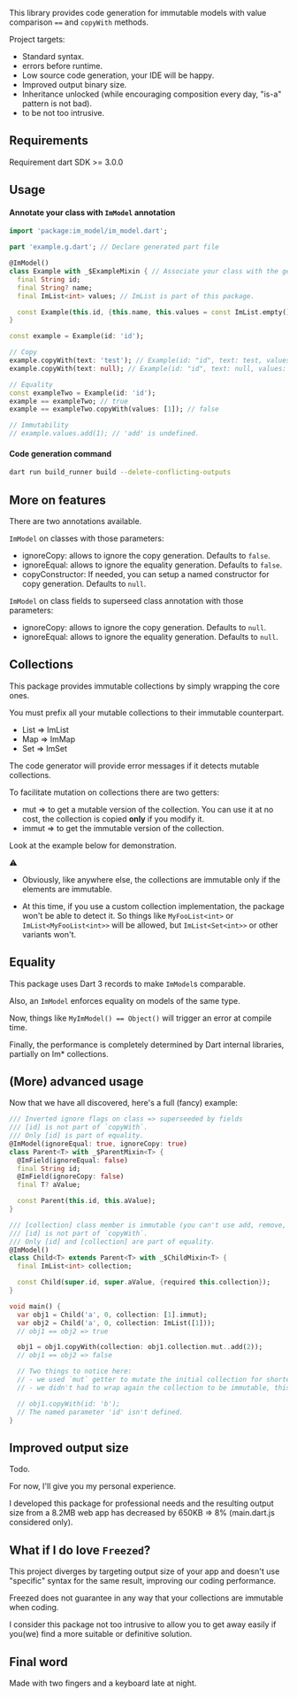 This library provides code generation for immutable models with value comparison `==` and `copyWith` methods.

Project targets:
- Standard syntax.
- errors before runtime.
- Low source code generation, your IDE will be happy.
- Improved output binary size.
- Inheritance unlocked (while encouraging composition every day, "is-a" pattern is not bad).
- to be not too intrusive.

## Requirements
Requirement dart SDK >= 3.0.0

## Usage

#### Annotate your class with `ImModel` annotation

```dart
import 'package:im_model/im_model.dart';

part 'example.g.dart'; // Declare generated part file

@ImModel()
class Example with _$ExampleMixin { // Associate your class with the generated mixin
  final String id;
  final String? name;
  final ImList<int> values; // ImList is part of this package.

  const Example(this.id, {this.name, this.values = const ImList.empty()});
}
```

```dart
const example = Example(id: 'id');

// Copy
example.copyWith(text: 'test'); // Example(id: "id", text: test, values; [])
example.copyWith(text: null); // Example(id: "id", text: null, values: [])

// Equality
const exampleTwo = Example(id: 'id');
example == exampleTwo; // true
example == exampleTwo.copyWith(values: [1]); // false

// Immutability
// example.values.add(1); // 'add' is undefined.
```

#### Code generation command

```bash
dart run build_runner build --delete-conflicting-outputs
```

## More on features

There are two annotations available.

`ImModel` on classes with those parameters:
  - ignoreCopy: allows to ignore the copy generation. Defaults to `false`.
  - ignoreEqual: allows to ignore the equality generation. Defaults to `false`.
  - copyConstructor: If needed, you can setup a named constructor for copy generation. Defaults to `null`.

`ImModel` on class fields to superseed class annotation with those parameters:
  - ignoreCopy: allows to ignore the copy generation. Defaults to `null`.
  - ignoreEqual: allows to ignore the equality generation. Defaults to `null`.

## Collections
This package provides immutable collections by simply wrapping the core ones.

You must prefix all your mutable collections to their immutable counterpart.
- List => ImList
- Map => ImMap
- Set => ImSet

The code generator will provide error messages if it detects mutable collections.

To facilitate mutation on collections there are two getters:
- mut => to get a mutable version of the collection. You can use it at no cost, the collection is copied __only__ if you modify it.
- immut => to get the immutable version of the collection.

Look at the example below for demonstration.

⚠️ 

- Obviously, like anywhere else, the collections are immutable only if the elements are immutable.

- At this time, if you use a custom collection implementation, the package won't be able to detect it. So things like `MyFooList<int>` or `ImList<MyFooList<int>>` will be allowed, but `ImList<Set<int>>` or other variants won't.

## Equality
This package uses Dart 3 records to make `ImModel`s comparable.

Also, an `ImModel` enforces equality on models of the same type.

Now, things like `MyImModel() == Object()` will trigger an error at compile time.

Finally, the performance is completely determined by Dart internal libraries, partially on Im* collections.

## (More) advanced usage

Now that we have all discovered, here's a full (fancy) example:

```dart
/// Inverted ignore flags on class => superseeded by fields
/// [id] is not part of `copyWith`.
/// Only [id] is part of equality.
@ImModel(ignoreEqual: true, ignoreCopy: true)
class Parent<T> with _$ParentMixin<T> {
  @ImField(ignoreEqual: false)
  final String id;
  @ImField(ignoreCopy: false)
  final T? aValue;

  const Parent(this.id, this.aValue);
}

/// [collection] class member is immutable (you can't use add, remove, ...).
/// [id] is not part of `copyWith`.
/// Only [id] and [collection] are part of equality.
@ImModel()
class Child<T> extends Parent<T> with _$ChildMixin<T> {
  final ImList<int> collection;

  const Child(super.id, super.aValue, {required this.collection});
}
```

```dart
void main() {
  var obj1 = Child('a', 0, collection: [1].immut);
  var obj2 = Child('a', 0, collection: ImList([1]));
  // obj1 == obj2 => true

  obj1 = obj1.copyWith(collection: obj1.collection.mut..add(2));
  // obj1 == obj2 => false

  // Two things to notice here:
  // - we used `mut` getter to mutate the initial collection for shorter syntax.
  // - we didn't had to wrap again the collection to be immutable, this is done in generated code.

  // obj1.copyWith(id: 'b');
  // The named parameter 'id' isn't defined.
}
```

## Improved output size

Todo.

For now, I'll give you my personal experience.

I developed this package for professional needs and the resulting output size from a 8.2MB web app has decreased by 650KB => 8% (main.dart.js considered only).

## What if I do love `Freezed`?

This project diverges by targeting output size of your app and doesn't use "specific" syntax for the same result, improving our coding performance.

Freezed does not guarantee in any way that your collections are immutable when coding.

I consider this package not too intrusive to allow you to get away easily if you(we) find a more suitable or definitive solution.

## Final word

Made with two fingers and a keyboard late at night.
